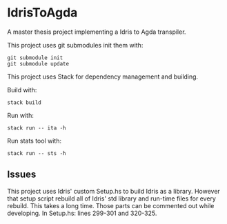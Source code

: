 # IdrisToAgda
A master thesis project implementing a Idris to Agda transpiler.

This project uses git submodules init them with:

```
git submodule init
git submodule update
```

This project uses Stack for dependency management and building.

Build with:
```
stack build
```

Run with:
```
stack run -- ita -h
```

Run stats tool with:
```
stack run -- sts -h
```

## Issues
This project uses Idris' custom Setup.hs to build Idris as a library. However
that setup script rebuild all of Idris' std library and run-time files for
every rebuild. This takes a long time. Those parts can be commented out while
developing. In Setup.hs: lines 299-301 and 320-325.

